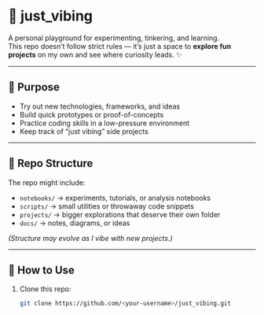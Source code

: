# 🎵 just_vibing

A personal playground for experimenting, tinkering, and learning.  
This repo doesn’t follow strict rules — it’s just a space to **explore fun projects** on my own and see where curiosity leads. ✨

---

## 🌟 Purpose
- Try out new technologies, frameworks, and ideas
- Build quick prototypes or proof-of-concepts
- Practice coding skills in a low-pressure environment
- Keep track of “just vibing” side projects

---

## 📂 Repo Structure
The repo might include:
- `notebooks/` → experiments, tutorials, or analysis notebooks
- `scripts/` → small utilities or throwaway code snippets
- `projects/` → bigger explorations that deserve their own folder
- `docs/` → notes, diagrams, or ideas

*(Structure may evolve as I vibe with new projects.)*

---

## 🚀 How to Use
1. Clone this repo:
   ```bash
   git clone https://github.com/<your-username>/just_vibing.git

